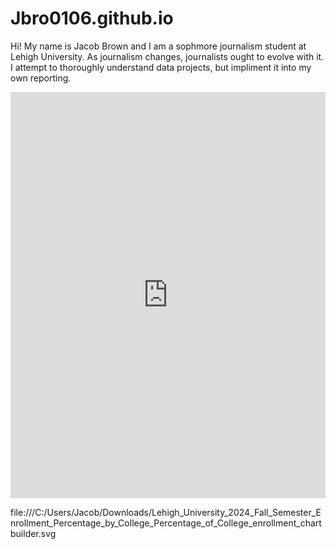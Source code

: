 # Jbro0106.github.io

Hi! My name is Jacob Brown and I am a sophmore journalism student at Lehigh University. 
As journalism changes, journalists ought to evolve with it. I attempt to thoroughly understand data projects, but impliment it into my own reporting.  

<iframe src='https://cdn.knightlab.com/libs/timeline3/latest/embed/index.html?source=1mPhHBx02GWUis89AnIDDehksGcDvpEhIvT9aQCeuGA8&font=Default&lang=en&initial_zoom=2&height=650' width='100%' height='650' webkitallowfullscreen mozallowfullscreen allowfullscreen frameborder='0'></iframe>
                              


file:///C:/Users/Jacob/Downloads/Lehigh_University_2024_Fall_Semester_Enrollment_Percentage_by_College_Percentage_of_College_enrollment_chartbuilder.svg

